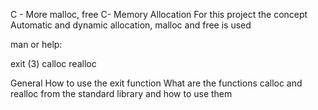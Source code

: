 C - More malloc, free
C- Memory Allocation
For this project the concept Automatic and dynamic allocation, malloc and free is used

man or help:

exit (3)
calloc
realloc

General
How to use the exit function
What are the functions calloc and realloc from the standard library and how to use them


